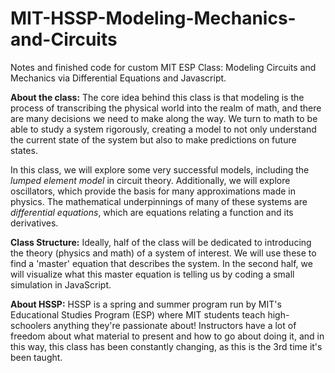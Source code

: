 # MIT-HSSP-Modeling-Mechanics-and-Circuits
Notes and finished code for custom MIT ESP Class: Modeling Circuits and Mechanics via Differential Equations and Javascript.

**About the class:**
The core idea behind this class is that modeling is the process of transcribing the physical world into the realm of math, and there are many decisions we need to make along the way. We turn to math to be able to study a system rigorously, creating a model to not only understand the current state of the system but also to make predictions on future states.

In this class, we will explore some very successful models, including the _lumped element model_ in circuit theory. Additionally, we will explore oscillators, which provide the basis for many approximations made in physics. The mathematical underpinnings of many of these systems are _differential equations_, which are equations relating a function and its derivatives.

**Class Structure:**
Ideally, half of the class will be dedicated to introducing the theory (physics and math) of a system of interest. We will use these to find a 'master' equation that describes the system. In the second half, we will visualize what this master equation is telling us by coding a small simulation in JavaScript.

**About HSSP:**
HSSP is a spring and summer program run by MIT's Educational Studies Program (ESP) where MIT students teach high-schoolers anything they're passionate about!
Instructors have a lot of freedom about what material to present and how to go about doing it, and in this way, this class has been constantly changing, as this is the 3rd time it's been taught.
